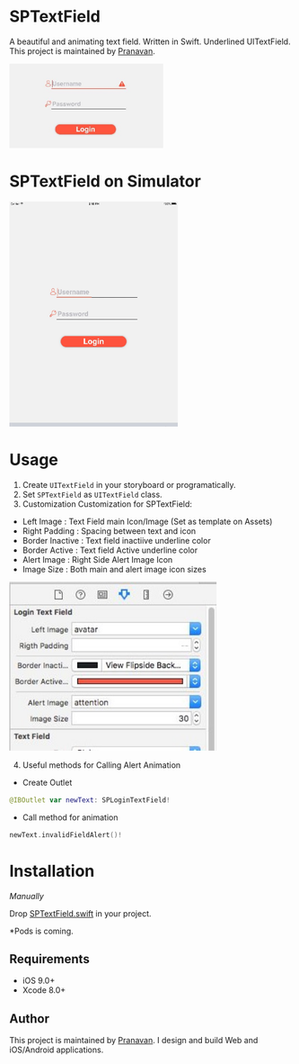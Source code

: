 # SPTextField
A beautiful and animating text field. Written in Swift. Underlined UITextField. This project is maintained by [Pranavan](https://twitter.com/ImPrana).

<img src="https://github.com/pranavansp/SPTextField/blob/master/file.png" height="150">

# SPTextField on Simulator 
<img src="https://github.com/pranavansp/SPTextField/blob/master/ezgif-4-67db7adf45.gif" height="400">

# Usage
1. Create `UITextField` in your storyboard or programatically.
2. Set `SPTextField` as `UITextField` class.
3. Customization
Customization for SPTextField:
- Left Image : Text Field main Icon/Image (Set as template on Assets)
- Right Padding : Spacing between text and icon
- Border Inactive : Text field inactiive underline color
- Border Active : Text field Active underline color
- Alert Image : Right Side Alert Image Icon
- Image Size : Both main and alert image icon sizes

 <img src="https://github.com/pranavansp/SPTextField/blob/master/Custom.png" height="300">

4. Useful methods for Calling Alert Animation
- Create Outlet 
```swift
@IBOutlet var newText: SPLoginTextField!
```
- Call method for animation
```swift
newText.invalidFieldAlert()!
```

# Installation
*Manually*

Drop [SPTextField.swift](https://github.com/pranavansp/SPTextField/blob/master/Source/SPTextField.swift) in your project.

*Pods is coming.

## Requirements

* iOS 9.0+
* Xcode 8.0+

## Author

This project is maintained by [Pranavan](https://twitter.com/ImPrana). I design and build Web and iOS/Android applications.
